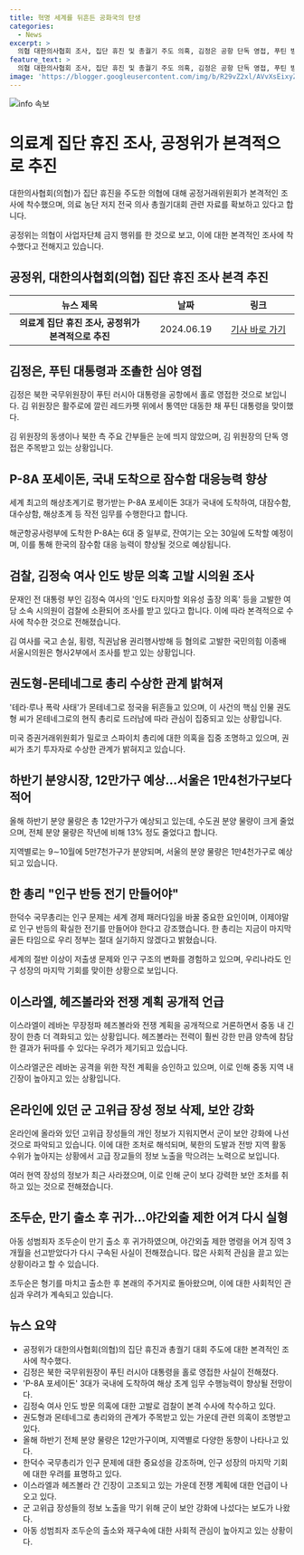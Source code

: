 ```yaml
---
title: 혁명 세계를 뒤흔든 공화국의 탄생
categories:
  - News
excerpt: >
  의협 대한의사협회 조사, 집단 휴진 및 총궐기 주도 의혹, 김정은 공항 단독 영접, 푸틴 방북 인상, 포세이돈 해상초계기 3대 국내 도착, 北 잠수함 대응능력 향상, 김정숙 여사 인도 방문 의혹 고발, 검찰 조사, 권도형-몬테네그로 총리 수상한 관계 영향, 올해 하반기 분양시장에 12만가구 나온다, 인구 반등 전기 필요한 이종배 시의원 고발 조사 시작, 이스라엘, 헤즈볼라와 전쟁 계획 공개, 중동 긴장, 軍 고위급 장성 정보 삭제, 보안 강화 조처, 조두순 만기 출소 후 귀가, 야간외출 제한 어겨 3개월 수감
feature_text: >
  의협 대한의사협회 조사, 집단 휴진 및 총궐기 주도 의혹, 김정은 공항 단독 영접, 푸틴 방북 인상, 포세이돈 해상초계기 3대 국내 도착, 北 잠수함 대응능력 향상, 김정숙 여사 인도 방문 의혹 고발, 검찰 조사, 권도형-몬테네그로 총리 수상한 관계 영향, 올해 하반기 분양시장에 12만가구 나온다, 인구 반등 전기 필요한 이종배 시의원 고발 조사 시작, 이스라엘, 헤즈볼라와 전쟁 계획 공개, 중동 긴장, 軍 고위급 장성 정보 삭제, 보안 강화 조처, 조두순 만기 출소 후 귀가, 야간외출 제한 어겨 3개월 수감
image: 'https://blogger.googleusercontent.com/img/b/R29vZ2xl/AVvXsEixyZcFfHzMRdzZMjFBmAUKJYCLCGyLL1o632UiGVXcaFdKo_bkvkuCioo0uUKlGfBVcT3P84aROyZIXSBEx3Aw5nCQ3pTgDom1WDC4m8eifvWiAmWEEVb4x6G_l8C0QH225ldMjyaFvpxGEBGNO37VmDTDMHGhJPq73UglMfDca1-0aw/s1600/blogspot.png'
---
```


<p><img src="https://blogger.googleusercontent.com/img/b/R29vZ2xl/AVvXsEixyZcFfHzMRdzZMjFBmAUKJYCLCGyLL1o632UiGVXcaFdKo_bkvkuCioo0uUKlGfBVcT3P84aROyZIXSBEx3Aw5nCQ3pTgDom1WDC4m8eifvWiAmWEEVb4x6G_l8C0QH225ldMjyaFvpxGEBGNO37VmDTDMHGhJPq73UglMfDca1-0aw/s1600/blogspot.png" alt="info 속보" /></p>

<h1 data-ke-size="size28">의료계 집단 휴진 조사, 공정위가 본격적으로 추진</h1>

<p data-ke-size="size16">대한의사협회(의협)가 집단 휴진을 주도한 의협에 대해 공정거래위원회가 본격적인 조사에 착수했으며, 의료 농단 저지 전국 의사 총궐기대회 관련 자료를 확보하고 있다고 합니다.</p>

<p data-ke-size="size16">공정위는 의협이 사업자단체 금지 행위를 한 것으로 보고, 이에 대한 본격적인 조사에 착수했다고 전해지고 있습니다.</p>

<h2 data-ke-size="size26">공정위, 대한의사협회(의협) 집단 휴진 조사 본격 추진</h2>

<table>
    <thead>
        <tr>
            <th style="text-align: center; width: 249px;"><b>뉴스 제목</b></th>
            <th style="text-align: center; width: 114px;"><b>날짜</b></th>
            <th style="text-align: center; width: 120px;"><b>링크</b></th>
        </tr>
    </thead>
    <tbody>
        <tr>
            <td style="text-align: center; height: 17px;"><b>의료계 집단 휴진 조사, 공정위가 본격적으로 추진</b></td>
            <td style="text-align: center;">2024.06.19</td>
            <td style="text-align: center;"><a href="https://www.yna.co.kr/view/AKR20240619049351002">기사 바로 가기</a></td>
        </tr>
    </tbody>
</table>

<h2 data-ke-size="size26">김정은, 푸틴 대통령과 조촐한 심야 영접</h2>

<p data-ke-size="size16">김정은 북한 국무위원장이 푸틴 러시아 대통령을 공항에서 홀로 영접한 것으로 보입니다. 김 위원장은 활주로에 깔린 레드카펫 위에서 통역만 대동한 채 푸틴 대통령을 맞이했다.</p>

<p data-ke-size="size16">김 위원장의 동생이나 북한 측 주요 간부들은 눈에 띄지 않았으며, 김 위원장의 단독 영접은 주목받고 있는 상황입니다.</p>

<h2 data-ke-size="size26">P-8A 포세이돈, 국내 도착으로 잠수함 대응능력 향상</h2>

<p data-ke-size="size16">세계 최고의 해상초계기로 평가받는 P-8A 포세이돈 3대가 국내에 도착하여, 대잠수함, 대수상함, 해상초계 등 작전 임무를 수행한다고 합니다.</p>

<p data-ke-size="size16">해군항공사령부에 도착한 P-8A는 6대 중 일부로, 잔여기는 오는 30일에 도착할 예정이며, 이를 통해 한국의 잠수함 대응 능력이 향상될 것으로 예상됩니다.</p>

<h2 data-ke-size="size26">검찰, 김정숙 여사 인도 방문 의혹 고발 시의원 조사</h2>

<p data-ke-size="size16">문재인 전 대통령 부인 김정숙 여사의 '인도 타지마할 외유성 출장 의혹' 등을 고발한 여당 소속 시의원이 검찰에 소환되어 조사를 받고 있다고 합니다. 이에 따라 본격적으로 수사에 착수한 것으로 전해졌습니다.</p>

<p data-ke-size="size16">김 여사를 국고 손실, 횡령, 직권남용 권리행사방해 등 혐의로 고발한 국민의힘 이종배 서울시의원은 형사2부에서 조사를 받고 있는 상황입니다.</p>

<h2 data-ke-size="size26">권도형-몬테네그로 총리 수상한 관계 밝혀져</h2>

<p data-ke-size="size16">'테라·루나 폭락 사태'가 몬테네그로 정국을 뒤흔들고 있으며, 이 사건의 핵심 인물 권도형 씨가 몬테네그로의 현직 총리로 드러남에 따라 관심이 집중되고 있는 상황입니다.</p>

<p data-ke-size="size16">미국 증권거래위원회가 밀로코 스파이치 총리에 대한 의혹을 집중 조명하고 있으며, 권 씨가 초기 투자자로 수상한 관계가 밝혀지고 있습니다.</p>

<h2 data-ke-size="size26">하반기 분양시장, 12만가구 예상…서울은 1만4천가구보다 적어</h2>

<p data-ke-size="size16">올해 하반기 분양 물량은 총 12만가구가 예상되고 있는데, 수도권 분양 물량이 크게 줄었으며, 전체 분양 물량은 작년에 비해 13% 정도 줄었다고 합니다.</p>

<p data-ke-size="size16">지역별로는 9∼10월에 5만7천가구가 분양되며, 서울의 분양 물량은 1만4천가구로 예상되고 있습니다.</p>

<h2 data-ke-size="size26">한 총리 "인구 반등 전기 만들어야"</h2>

<p data-ke-size="size16">한덕수 국무총리는 인구 문제는 세계 경제 패러다임을 바꿀 중요한 요인이며, 이제야말로 인구 반등의 확실한 전기를 만들어야 한다고 강조했습니다. 한 총리는 지금이 마지막 골든 타임으로 우리 정부는 절대 실기하지 않겠다고 밝혔습니다.</p>

<p data-ke-size="size16">세계의 절반 이상이 저출생 문제와 인구 구조의 변화를 경험하고 있으며, 우리나라도 인구 성장의 마지막 기회를 맞이한 상황으로 보입니다.</p>

<h2 data-ke-size="size26">이스라엘, 헤즈볼라와 전쟁 계획 공개적 언급</h2>

<p data-ke-size="size16">이스라엘이 레바논 무장정파 헤즈볼라와 전쟁 계획을 공개적으로 거론하면서 중동 내 긴장이 한층 더 격화되고 있는 상황입니다. 헤즈볼라는 전력이 훨씬 강한 만큼 양측에 참담한 결과가 뒤따를 수 있다는 우려가 제기되고 있습니다.</p>

<p data-ke-size="size16">이스라엘군은 레바논 공격을 위한 작전 계획을 승인하고 있으며, 이로 인해 중동 지역 내 긴장이 높아지고 있는 상황입니다.</p>

<h2 data-ke-size="size26">온라인에 있던 군 고위급 장성 정보 삭제, 보안 강화</h2>

<p data-ke-size="size16">온라인에 올라와 있던 고위급 장성들의 개인 정보가 지워지면서 군이 보안 강화에 나선 것으로 파악되고 있습니다. 이에 대한 조처로 해석되며, 북한의 도발과 전방 지역 활동 수위가 높아지는 상황에서 고급 장교들의 정보 노출을 막으려는 노력으로 보입니다.</p>

<p data-ke-size="size16">여러 현역 장성의 정보가 최근 사라졌으며, 이로 인해 군이 보다 강력한 보안 조처를 취하고 있는 것으로 전해졌습니다.</p>

<h2 data-ke-size="size26">조두순, 만기 출소 후 귀가…야간외출 제한 어겨 다시 실형</h2>

<p data-ke-size="size16">아동 성범죄자 조두순이 만기 출소 후 귀가하였으며, 야간외출 제한 명령을 어겨 징역 3개월을 선고받았다가 다시 구속된 사실이 전해졌습니다. 많은 사회적 관심을 끌고 있는 상황이라고 할 수 있습니다.</p>

<p data-ke-size="size16">조두순은 형기를 마치고 출소한 후 본래의 주거지로 돌아왔으며, 이에 대한 사회적인 관심과 우려가 계속되고 있습니다.</p>

<h2 data-ke-size="size26">뉴스 요약</h2>

<ul>
    <li>공정위가 대한의사협회(의협)의 집단 휴진과 총궐기 대회 주도에 대한 본격적인 조사에 착수했다.</li>
    <li>김정은 북한 국무위원장이 푸틴 러시아 대통령을 홀로 영접한 사실이 전해졌다.</li>
    <li>'P-8A 포세이돈' 3대가 국내에 도착하여 해상 초계 임무 수행능력이 향상될 전망이다.</li>
    <li>김정숙 여사 인도 방문 의혹에 대한 고발로 검찰이 본격 수사에 착수하고 있다.</li>
    <li>권도형과 몬테네그로 총리와의 관계가 주목받고 있는 가운데 관련 의혹이 조명받고 있다.</li>
    <li>올해 하반기 전체 분양 물량은 12만가구이며, 지역별로 다양한 동향이 나타나고 있다.</li>
    <li>한덕수 국무총리가 인구 문제에 대한 중요성을 강조하며, 인구 성장의 마지막 기회에 대한 우려를 표명하고 있다.</li>
    <li>이스라엘과 헤즈볼라 간 긴장이 고조되고 있는 가운데 전쟁 계획에 대한 언급이 나오고 있다.</li>
    <li>군 고위급 장성들의 정보 노출을 막기 위해 군이 보안 강화에 나섰다는 보도가 나왔다.</li>
    <li>아동 성범죄자 조두순의 출소와 재구속에 대한 사회적 관심이 높아지고 있는 상황이다.</li>
</ul>

